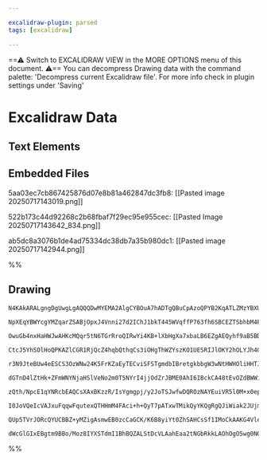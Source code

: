 ```yaml
---

excalidraw-plugin: parsed
tags: [excalidraw]

---
```

==⚠  Switch to EXCALIDRAW VIEW in the MORE OPTIONS menu of this document. ⚠== You can decompress Drawing data with the command palette: 'Decompress current Excalidraw file'. For more info check in plugin settings under 'Saving'


# Excalidraw Data

## Text Elements
## Embedded Files
5aa03ec7cb867425876d07e8b81a462847dc3fb8: [[Pasted image 20250717143019.png]]

522b173c44d92268c2b68fbaf7f29ec95e955cec: [[Pasted Image 20250717143642_834.png]]

ab5dc8a3076b1de4ad75334dc38db7a35b980dc1: [[Pasted image 20250717142944.png]]

%%
## Drawing
```compressed-json
N4KAkARALgngDgUwgLgAQQQDwMYEMA2AlgCYBOuA7hADTgQBuCpAzoQPYB2KqATLZMzYBXUtiRoIACyhQ4zZAHoFAc0JRJQgEYA6bGwC2CgF7N6hbEcK4OCtptbErHALRY8RMpWdx8Q1TdIEfARcZgRmBShcZQUebQBGAGZtHho6IIR9BA4oZm4AbXAwUDBSiBJuCABFADYAVQApBAAVTQAONNLIWERKwn1opH4yzG5nHgBOAHZtCbmJxLaJmoAW

NpXEqYBWYcgYMZqarZSABjOpxJ4Vnni27d2IChJ1bkT445WVqffP763fh6SBCEZTSbhbM4PazKYLcE4PZhQUhsADWCAAwmx8GxSJUkdZmHBcIEcp0yppcNgUcpkUIOMRMdjcRJ8RxCcTslAyZAAGaEfD4ADKsFhEkklI0gW5EERyLRAHVnpJuPEEUjUQhhTBRehBB5pbTQRxwnk0KqipA2ETsGp9mbIRaILT6cbmKbUBwhAKEQgEMRuBsancHowW

OwuGb4nxHaHWJwAHKcMQqr5tN6TGrRroQIRwYi4KB+lXbHgXa7xbaLB6EZgAEQyhf9aB5BDCDxpwjgAEliO78gBdB6aYT0gCiwSyOT7g8dRA4KO4nu9s7YVKLzdbCAefOCPcqW1wuBOiQQ2Cm2HaNSm1y2dxqxBOUwQbXa8VwK0z6ymxGwiR57WlZh3HEVBCi6MBzXA+ILRnbNCHpLBKiPCAigAX2GEoygqCQagAeS7ZQAEdCEFAAxUJRwaUhJGw

CtcJ5YhSOlHoQPKAZlCGR1RjQcZ4hqbQthqCs3iOHgThWZYszKO1UESRIJlOKY2hOLYJh4GoJjTPiHieYgXjNKY4jUzZbm+UstkuKZAWBUEuTQFZ4kgspoR1eFHVlDVGRxPFyDZIkSS5IdKWpZ0GSxbyWV89kAulHchRFVi9QqNU5QQRU9OVNApIEdU0S1HUZSxZLHUNSRXXdJzLWtW0VQdbMO1zHtp23cgsj3NAl3wasEO49BcHiA0R2IcrFy9L

r3N9JteBUw4eESCS3OzWNw24K5FrKZaEyTECviSFSTgmdbIBretgkbbgW3wNtHWHOliHHTJOXdTqHlzfNzoMrZS3mng5sSTMHjnBcOrGwHVzRKbLuu7NEQLIR3QgRB6Xg5RYv5BB2vQL6eE0YTsE+Yg1PUtpsBxoN/1wHkph5SZTwmLYEHprYxGwQDgIKC0IN2CCYIebBkTgUaBTQjDHWwvqeGwUcAGlCFrBcHhYvp2M47NeucRIVNOc5LnLO4dk

dGTnD4lZtHk+ZFmWNYNjaHSlVeNo2m0T5NYrI4jjOdZrJBME0AhI6IBckCA48tEvOZdBWWizlpQpKkGvpcOfIJfyY+3fl4u1VjxWwSVVbKUO0vts0Uo1fLEqK/0HlKkaS8dK1KRq+0A9C2uPVBib11QIMgwNpamDjCNUEOkMB/DRMOGTLKTlWdZ4gcgO3oLLuKy+ssbkd+TqzrBsu6hrdHQa7tewKWDySGh7J1yU/Afg4H2+XbNsTXSHN3T3cpsD

zQth/NpcE1qYNRcbEAQCsXAxBKzzR/IsYgmgpj/y2JoTSJwfwDQROzNAYEuiVR5l0M+x0epIVSGhcAsFA5wDgMKZe3BMLQCBFkSoRBbJkgYIQBAFAABCwUE5hSZJUAAxDyIRwiWHYBEAFLshZ9DClSknCQ/D4gIEUYo0R4jOSSMyFw+OoU5GRyiqnUkwwIBiNIBIqRpEM7l0qElKuRRjFqJyBo6RuUi4ZVWkYkxZjMgyLLglaxldVGmPUVIgASsI

I0JoVQeIcVAJxuFqqwFqutexQTHHmM4FAci+h+QyT7pATxwTMikQyYKQgRgQJiWiak2JUjmhYCgAAQSYUPCAwQeSBTsQUtJ3ioikEaaYtgFAgTgKFuNMoXSamZFHPSBpAyhkhE/sSZEVAqleP0LM5ZzR4CsVCiwoCyIBQAA1uDLBmEkTM14tjz0zADOx+ysT4AAJrcDTDMQSbQgxTAmFGem9MjFGDYAYGhMYCBCGDgJEWnSYlOLCXdNuTohosJpC

QUp5TVrJORcQYUCBBZ+yMZigAsmwEB0zcCaGCK/K6B8yiYt0ZhSAHCsSf1IMoCkAAKG4VleAVmoNyrlJwBIAEppQhIQMoL0xJKgsvZXNeEvBNa8tlbygVWxhWQvGTEnxaJ4lQHDM9DuZQeStQQKKhCpAUbAuzNkMlFLuBIjBXzIguLUD2upWUDguAGFoFdQ8YQUA5wgVdeqy0mgABWp5ciCg9XAIlJKPXkr3m/OxlJdWMGaIC/AlqyhKwkGEYI2B

dWcGlGIxEBgtm9BBo/Moz8IYXSTdmI1BhBQZALStDcVLAahEaa2tNGbRkkLAOhOgO5wg0NQiAVCQA===
```
%%